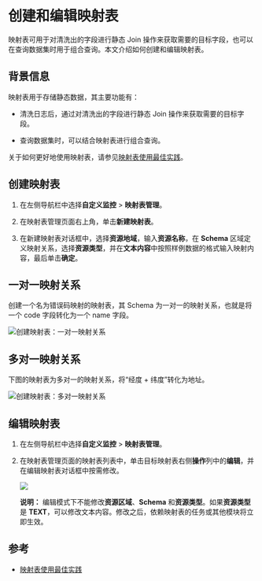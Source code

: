# 创建和编辑映射表

映射表可用于对清洗出的字段进行静态 Join 操作来获取需要的目标字段，也可以在查询数据集时用于组合查询。本文介绍如何创建和编辑映射表。

## 背景信息

映射表用于存储静态数据，其主要功能有：

-   清洗日志后，通过对清洗出的字段进行静态 Join 操作来获取需要的目标字段。

-   查询数据集时，可以结合映射表进行组合查询。


关于如何更好地使用映射表，请参见[映射表使用最佳实践](/cn.zh-CN/自定义监控/最佳实践/映射表使用最佳实践.md)。

## 创建映射表

1.  在左侧导航栏中选择**自定义监控** \> **映射表管理**。

2.  在映射表管理页面右上角，单击**新建映射表**。

3.  在新建映射表对话框中，选择**资源地域**，输入**资源名称**，在 **Schema** 区域定义映射关系，选择**资源类型**，并在**文本内容**中按照样例数据的格式输入映射内容，最后单击**确定**。


## 一对一映射关系

创建一个名为错误码映射的映射表，其 Schema 为一对一的映射关系，也就是将一个 code 字段转化为一个 name 字段。

![](../images/p44076.png "创建映射表：一对一映射关系")

## 多对一映射关系

下图的映射表为多对一的映射关系，将“经度 + 纬度”转化为地址。

![](../images/p44077.png "创建映射表：多对一映射关系")

## 编辑映射表

1.  在左侧导航栏中选择**自定义监控** \> **映射表管理**。

2.  在映射表管理页面的映射表列表中，单击目标映射表右侧**操作**列中的**编辑**，并在编辑映射表对话框中按需修改。

    ![](https://static-aliyun-doc.oss-accelerate.aliyuncs.com/assets/img/zh-CN/4500655851/p44078.png)

    **说明：** 编辑模式下不能修改**资源区域**、**Schema** 和**资源类型**。如果**资源类型**是 **TEXT**，可以修改文本内容。修改之后，依赖映射表的任务或其他模块将立即生效。


## 参考

-   [映射表使用最佳实践](/cn.zh-CN/自定义监控/最佳实践/映射表使用最佳实践.md)

